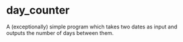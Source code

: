 # day_counter
A (exceptionally) simple program which takes two dates as input and outputs the number of days between them.
